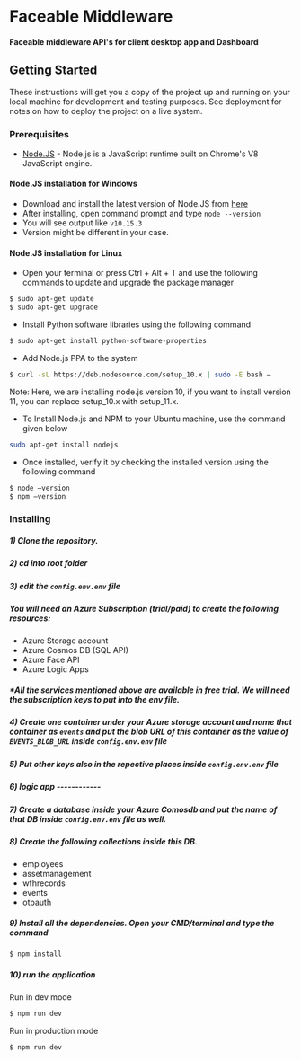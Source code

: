 # Faceable Middleware

#### Faceable middleware API's for client desktop app and Dashboard

## Getting Started

These instructions will get you a copy of the project up and running on your local machine for development and testing purposes. See deployment for notes on how to deploy the project on a live system.

### Prerequisites
- [Node.JS](https://nodejs.org/en/) - Node.js is a JavaScript runtime built on Chrome's V8 JavaScript engine.

#### Node.JS installation for Windows

- Download and install the latest version of Node.JS from [here](https://nodejs.org/en/) 
- After installing, open command prompt and type ```node --version```
- You will see output like ```v10.15.3```
- Version might be different in your case.

#### Node.JS installation for Linux

- Open your terminal or press Ctrl + Alt + T and use the following commands to update and upgrade the package manager
```bash
$ sudo apt-get update
$ sudo apt-get upgrade
```
- Install Python software libraries using the following command
```bash
$ sudo apt-get install python-software-properties
```

- Add Node.js PPA to the system
```bash
$ curl -sL https://deb.nodesource.com/setup_10.x | sudo -E bash –
```
Note: Here, we are installing node.js version 10, if you want to install version 11, you can replace setup_10.x with setup_11.x.

- To Install Node.js and NPM to your Ubuntu machine, use the command given below
```bash
sudo apt-get install nodejs
```

- Once installed, verify it by checking the installed version using the following command
```bash
$ node –version
$ npm –version
```

### Installing

##### 1) Clone the repository.
##### 2) cd into root folder
##### 3) edit the ```config.env.env``` file

##### You will need an Azure Subscription (trial/paid) to create the following resources:
- Azure Storage account
- Azure Cosmos DB (SQL API)
- Azure Face API
- Azure Logic Apps
##### *All the services mentioned above are available in free trial. We will need the subscription keys to put into the env file.

##### 4) Create one container under your Azure storage account and name that container as ```events``` and put the blob URL of this container as the value of ```EVENTS_BLOB_URL``` inside ```config.env.env``` file

##### 5) Put other keys also in the repective places inside ```config.env.env``` file

##### 6) logic app ------------

##### 7) Create a database inside your Azure Comosdb and put the name of that DB inside ```config.env.env``` file as well.

##### 8) Create the following collections inside this DB.
- employees
- assetmanagement
- wfhrecords
- events
- otpauth

##### 9) Install all the dependencies. Open your CMD/terminal and type the command
```bash
$ npm install
```
##### 10) run the application
Run in dev mode
```bash
$ npm run dev
```
Run in production mode
```bash
$ npm run dev
```
